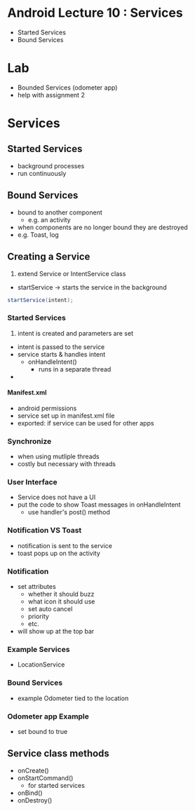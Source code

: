 # Android Lecture 10 : Services
- Started Services
- Bound Services

#  Lab
- Bounded Services (odometer app)
- help with assignment 2

# Services
## Started Services
- background processes
- run continuously

## Bound Services
- bound to another component
  - e.g. an activity
- when components are no longer bound they are destroyed
- e.g. Toast, log

## Creating a Service
1. extend Service or IntentService class 
- startService -> starts the service in the background

```java
startService(intent);
```
### Started Services
1. intent is created and parameters are set
- intent is passed to the service
- service starts & handles intent
  - onHandleIntent()
	- runs in a separate thread
- 

#### Manifest.xml
- android permissions
- service set up in manifest.xml file
- exported: if service can be used for other apps


### Synchronize
-  when using mutliple threads
- costly but necessary with threads

### User Interface
- Service does not have a UI
- put the code to show Toast messages in onHandleIntent
  - use handler's post() method
  
### Notification VS Toast
- notification is sent to the service
- toast pops up on the activity

### Notification
- set attributes
  - whether it should buzz
  - what icon it should use
  - set auto cancel
  - priority
  - etc.
- will show up at the top bar

### Example Services
- LocationService

### Bound Services
- example Odometer tied to the location

### Odometer app Example
- set bound to true

## Service class methods
- onCreate()
- onStartCommand()
  - for started services
- onBind()
- onDestroy()
